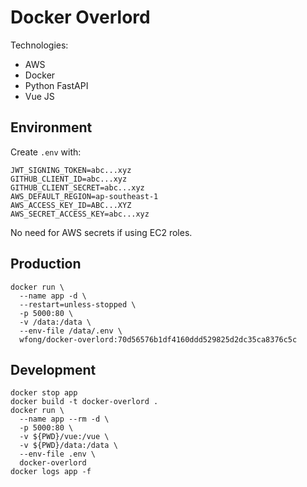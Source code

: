 # Docker Overlord

Technologies:
- AWS
- Docker
- Python FastAPI
- Vue JS

## Environment

Create `.env` with:
```
JWT_SIGNING_TOKEN=abc...xyz
GITHUB_CLIENT_ID=abc...xyz
GITHUB_CLIENT_SECRET=abc...xyz
AWS_DEFAULT_REGION=ap-southeast-1
AWS_ACCESS_KEY_ID=ABC...XYZ
AWS_SECRET_ACCESS_KEY=abc...xyz
```

No need for AWS secrets if using EC2 roles.


## Production

```
docker run \
  --name app -d \
  --restart=unless-stopped \
  -p 5000:80 \
  -v /data:/data \
  --env-file /data/.env \
  wfong/docker-overlord:70d56576b1df4160ddd529825d2dc35ca8376c5c
```

## Development

```
docker stop app
docker build -t docker-overlord .
docker run \
  --name app --rm -d \
  -p 5000:80 \
  -v ${PWD}/vue:/vue \
  -v ${PWD}/data:/data \
  --env-file .env \
  docker-overlord
docker logs app -f
```
